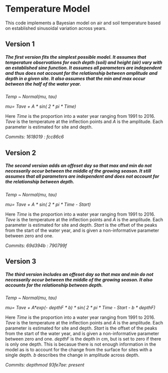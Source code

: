 # Temperature Model
This code implements a Bayesian model on air and soil temperature based on established sinusoidal variation across years.

## Version 1

##### The first version fits the simplest possible model. It assumes that temperature observations for each depth (soil) and height (air) vary with an established sine function. It assumes all parameters are independent and thus does not account for the relationship between amplitude and depth in a given site. It also assumes that the min and max occur between the half of the water year.

_Temp ~ Normal(mu, tau)_

_mu= Tave + A * sin( 2 * pi * Time)_

Here _Time_ is the proportion into a water year ranging from 1991 to 2016. _Tave_ is the temperature at the inflection points and _A_ is the amplitude. Each parameter is estimated for site and depth. 

_Commits: 1618019 : fcc86c6_

## Version 2

##### The second version adds an offeset day so that max and min do not necessarily occur between the middle of the growing season. It still assumes that all parameters are independent and does not account for the relationship between depth.

_Temp ~ Normal(mu, tau)_

_mu= Tave + A * sin( 2 * pi * Time - Start)_

Here _Time_ is the proportion into a water year ranging from 1991 to 2016. _Tave_ is the temperature at the inflection points and _A_ is the amplitude. Each parameter is estimated for site and depth. _Start_ is the offset of the peaks from the start of the water year, and is given a non-informative parameter between zero and one.

_Commits: 69d394b :  790799f_

## Version 3

##### The third version includes an offeset day so that max and min do not necessarily occur between the middle of the growing season. It also accounts for the relationship between depth.

_Temp ~ Normal(mu, tau)_

_mu= Tave + A*exp(- depthF * b) * sin( 2 * pi * Time - Start - b * depthF)_

Here _Time_ is the proportion into a water year ranging from 1991 to 2016. _Tave_ is the temperature at the inflection points and _A_ is the amplitude. Each parameter is estimated for site and depth. _Start_ is the offset of the peaks from the start of the water year, and is given a non-informative parameter between zero and one. _depthF_ is the depth in cm, but is set to zero if there is only one depth. This is becasue there is not enough information in the model as is to account for the change from the surface for sites with a single depth. _b_ describes the change in amplitude across depth. 

_Commits: depthmod 93fe7ae:  present_